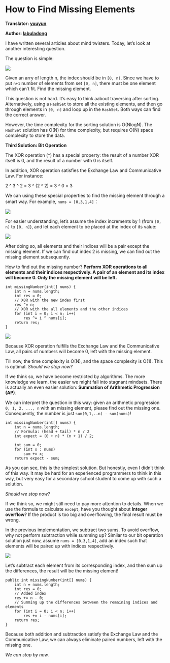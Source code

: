 How to Find Missing Elements
============================

**Translator: [youyun](https://github.com/youyun)**

**Author: [labuladong](https://github.com/labuladong)**

I have written several articles about mind twisters. Today, let’s look at another interesting question.

The question is simple:

![](../pictures/missing_elements/title_en.jpg)

Given an arry of length n, the index should be in `[0, n)`. Since we have to put `n+1` number of elements from set `[0, n]`, there must be one element which can’t fit. Find the missing element.

This question is not hard. It’s easy to think aabout traversing after sorting. Alternatively, using a `HashSet` to store all the existing elements, and then go through elements in `[0, n]` and loop up in the `HashSet`. Both ways can find the correct answer.

However, the time complexity for the sorting solution is O(NlogN). The `HashSet` solution has O(N) for time complexity, but requires O(N) space complexity to store the data.

**Third Solution: Bit Operation**

The XOR operation (`^`) has a special property: the result of a number XOR itself is 0, and the result of a number with 0 is itself.

In addition, XOR operation satisfies the Exchange Law and Communicative Law. For instance:

2 ^ 3 ^ 2 = 3 ^ (2 ^ 2) = 3 ^ 0 = 3

We can using these special properties to find the missing element through a smart way. For example, `nums = [0,3,1,4]`：

![](../pictures/missing_elements/1.jpg)

For easier understanding, let’s assume the index increments by 1 (from `[0, n)` to `[0, n]`), and let each element to be placed at the index of its value:

![](../pictures/missing_elements/2.jpg)

After doing so, all elements and their indices will be a pair except the missing element. If we can find out index 2 is missing, we can find out the missing element subsequently.

How to find out the missing number? **Perform XOR operations to all elements and their indices respectively. A pair of an element and its index will become 0. Only the missing element will be left.**

    int missingNumber(int[] nums) {
        int n = nums.length;
        int res = 0;
        // XOR with the new index first
        res ^= n;
        // XOR with the all elements and the other indices
        for (int i = 0; i < n; i++)
            res ^= i ^ nums[i];
        return res;
    }

![](../pictures/missing_elements/3.jpg)

Because XOR operation fulfills the Exchange Law and the Communicative Law, all pairs of numbers will become 0, left with the missing element.

Till now, the time complexity is O(N), and the space complexity is O(1). This is optimal. *Should we stop now?*

If we think so, we have become restricted by algorithms. The more knowledge we learn, the easier we might fall into stagnant mindsets. There is actually an even easier solution: **Summation of Arithmetic Progression (AP)**.

We can interpret the question in this way: given an arithmetic progression `0, 1, 2, ..., n` with an missing element, please find out the missing one. Consequently, the number is just `sum(0,1,..n) - sum(nums)`!

    int missingNumber(int[] nums) {
        int n = nums.length;
        // Formula: (head + tail) * n / 2
        int expect = (0 + n) * (n + 1) / 2;

        int sum = 0;
        for (int x : nums) 
            sum += x;
        return expect - sum;

As you can see, this is the simplest solution. But honestly, even I didn’t think of this way. It may be hard for an experienced programmers to think in this way, but very easy for a secondary school student to come up with such a solution.

*Should we stop now?*

If we think so, we might still need to pay more attention to details. When we use the formula to calculate `except`, have you thought about **Integer overflow**? If the product is too big and overflowing, the final result must be wrong.

In the previous implementation, we subtract two sums. To avoid overflow, why not perform subtraction while summing up? Similar to our bit operation solution just now, assume `nums = [0,3,1,4]`, add an index such that elements will be paired up with indices respectively.

![](../pictures/missing_elements/xor.png)

Let’s subtract each element from its corresponding index, and then sum up the differences, the result will be the missing element!

    public int missingNumber(int[] nums) {
        int n = nums.length;
        int res = 0;
        // Added index
        res += n - 0;
        // Summing up the differences between the remaining indices and elements
        for (int i = 0; i < n; i++) 
            res += i - nums[i];
        return res;
    }

Because both addition and subtraction satisfy the Exchange Law and the Communicative Law, we can always eliminate paired numbers, left with the missing one.

*We can stop by now.*
